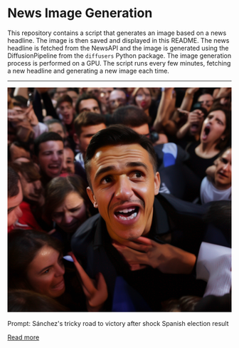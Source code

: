 # News Image Generation
This repository contains a script that generates an image based on a news headline. The image is then saved and displayed in this README.
The news headline is fetched from the NewsAPI and the image is generated using the DiffusionPipeline from the `diffusers` Python package. The image generation process is performed on a GPU.
The script runs every few minutes, fetching a new headline and generating a new image each time.

---

![Generated Image](image.png)

Prompt: Sánchez's tricky road to victory after shock Spanish election result

[Read more](https://www.politico.eu/article/pedro-sanchez-spanish-election-path-to-victory-alberto-nunez-feijoo/)